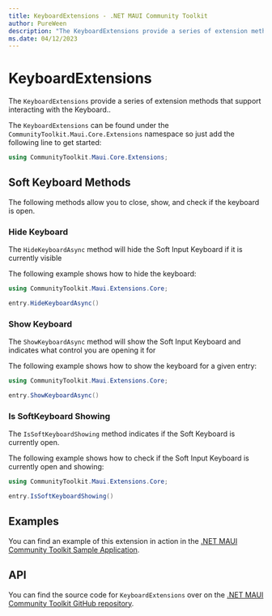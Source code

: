 ```yaml
---
title: KeyboardExtensions - .NET MAUI Community Toolkit
author: PureWeen
description: "The KeyboardExtensions provide a series of extension methods that support interacting with the Keyboard."
ms.date: 04/12/2023
---
```


# KeyboardExtensions

The `KeyboardExtensions` provide a series of extension methods that support interacting with the Keyboard..

The `KeyboardExtensions` can be found under the `CommunityToolkit.Maui.Core.Extensions` namespace so just add the following line to get started:

```csharp
using CommunityToolkit.Maui.Core.Extensions;
```

## Soft Keyboard Methods

The following methods allow you to close, show, and check if the keyboard is open.

### Hide Keyboard

The `HideKeyboardAsync` method will hide the Soft Input Keyboard if it is currently visible

The following example shows how to hide the keyboard:

```csharp
using CommunityToolkit.Maui.Extensions.Core;

entry.HideKeyboardAsync()
```

### Show Keyboard

The `ShowKeyboardAsync` method will show the Soft Input Keyboard and indicates what control you are opening it for

The following example shows how to show the keyboard for a given entry:
```csharp
using CommunityToolkit.Maui.Extensions.Core;

entry.ShowKeyboardAsync()
```

### Is SoftKeyboard Showing

The `IsSoftKeyboardShowing` method indicates if the Soft Keyboard is currently open.

The following example shows how to check if the Soft Input Keyboard is currently open and showing:

```csharp
using CommunityToolkit.Maui.Extensions.Core;

entry.IsSoftKeyboardShowing()
```

## Examples

You can find an example of this extension in action in the [.NET MAUI Community Toolkit Sample Application](https://github.com/CommunityToolkit/Maui/blob/main/samples/CommunityToolkit.Maui.Sample/Pages/Extensions/KeyboardExtensionsPage.xaml).

## API

You can find the source code for `KeyboardExtensions` over on the [.NET MAUI Community Toolkit GitHub repository](https://github.com/CommunityToolkit/Maui/blob/main/src/CommunityToolkit.Maui.Core/Extensions/KeyboardExtensions.shared.cs).